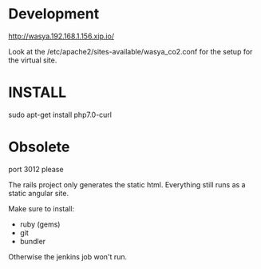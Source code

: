 
Development
===========

http://wasya.192.168.1.156.xip.io/

Look at the /etc/apache2/sites-available/wasya_co2.conf for the setup for the virtual site.


INSTALL
=======
 sudo apt-get install php7.0-curl



Obsolete
========

port 3012 please

The rails project only generates the static html. Everything still runs as a static angular site.

Make sure to install:
* ruby (gems)
* git
* bundler

Otherwise the jenkins job won't run.
